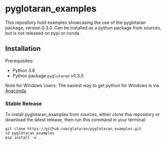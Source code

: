 # pyglotaran_examples

This repository hold examples showcasing the use of the pyglotaran package, version 0.3.0.
Can be installed as a python package from sources, but is not released on pypi or conda.

## Installation

Prerequisites:

- Python 3.8
- Python package `pyglotaran` v0.3.0

Note for Windows Users: The easiest way to get python for Windows is via [Anaconda](https://www.anaconda.com/)

### Stable Release

To install pyglotaran_examples from sources, either clone this repository or download the latest release, then run this command in your terminal:

```shell
git clone https://github.com/glotaran/pyglotaran_examples.git
cd pyglotaran_examples
pip install -e .
```
